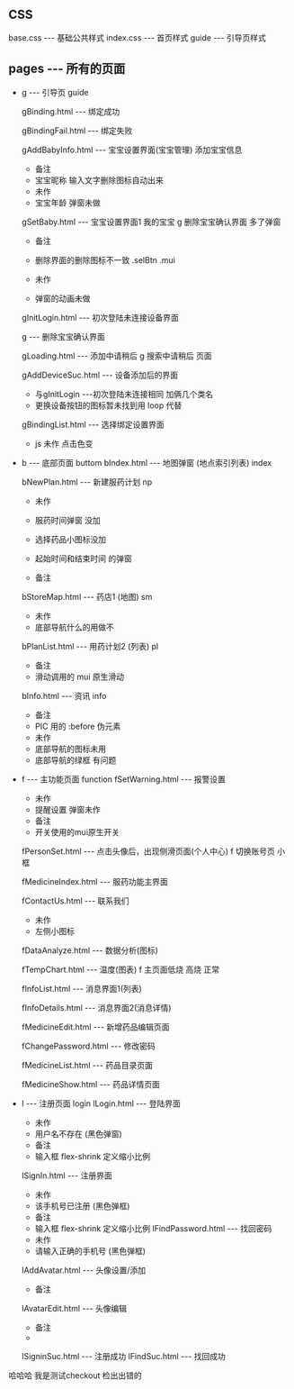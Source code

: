 

## 

## CSS
base.css  --- 基础公共样式
index.css --- 首页样式
guide --- 引导页样式

## pages --- 所有的页面
* g --- 引导页 guide

  gBinding.html    --- 绑定成功
  
  gBindingFail.html  --- 绑定失败
  
  gAddBabyInfo.html    --- 宝宝设置界面(宝宝管理) 添加宝宝信息
    * 备注
    * 宝宝昵称 输入文字删除图标自动出来
    * 未作
    * 宝宝年龄 弹窗未做
  
  gSetBaby.html    --- 宝宝设置界面1 我的宝宝
  g 删除宝宝确认界面 多了弹窗
    * 备注
    * 删除界面的删除图标不一致 .selBtn .mui
  
    * 未作
    * 弹窗的动画未做
  
  gInitLogin.html  --- 初次登陆未连接设备界面

  g --- 删除宝宝确认界面

  gLoading.html    --- 添加中请稍后
  g 搜索中请稍后 页面
             
  gAddDeviceSuc.html --- 设备添加后的界面
    * 与gInitLogin   ---初次登陆未连接相同 加俩几个类名
    * 更换设备按钮的图标暂未找到用 loop 代替

  gBindingList.html  --- 选择绑定设置界面
    * js 未作 点击色变

* b --- 底部页面 buttom
  bIndex.html --- 地图弹窗 (地点索引列表) index
  
  bNewPlan.html --- 新建服药计划 np
    *  未作
    *  服药时间弹窗 没加
    *  选择药品小图标没加
    *  起始时间和结束时间 的弹窗
    
    * 备注

  bStoreMap.html --- 药店1 (地图) sm
    * 未作
    * 底部导航什么的用做不
  
  bPlanList.html --- 用药计划2 (列表) pl
    * 备注
    * 滑动调用的 mui 原生滑动

  bInfo.html --- 资讯 info
    * 备注
    * PIC 用的 :before 伪元素 
    * 未作
    * 底部导航的图标未用 
    * 底部导航的绿框 有问题

* f --- 主功能页面 function
  fSetWarning.html --- 报警设置
    * 未作
    * 提醒设置 弹窗未作
    * 备注
    * 开关使用的mui原生开关
  
  fPersonSet.html --- 点击头像后，出现侧滑页面(个人中心)
  f 切换账号页 小框
  
  fMedicineIndex.html --- 服药功能主界面
  
  fContactUs.html --- 联系我们
    * 未作
    * 左侧小图标
  
  fDataAnalyze.html --- 数据分析(图标)
  
  fTempChart.html --- 温度(图表)
  f 主页面低烧 高烧 正常
  
  fInfoList.html --- 消息界面1(列表)
  
  fInfoDetails.html --- 消息界面2(消息详情)
  
  fMedicineEdit.html --- 新增药品编辑页面
  
  fChangePassword.html --- 修改密码
  
  fMedicineList.html --- 药品目录页面
  
  fMedicineShow.html --- 药品详情页面

* l --- 注册页面 login
  lLogin.html --- 登陆界面
    * 未作
    * 用户名不存在 (黑色弹窗)
    * 备注
    * 输入框 flex-shrink 定义缩小比例
  
  lSignIn.html --- 注册界面
    * 未作
    * 该手机号已注册 (黑色弹框)
    * 备注
    * 输入框 flex-shrink 定义缩小比例
  lFindPassword.html --- 找回密码
    * 未作
    * 请输入正确的手机号 (黑色弹框)
  
  lAddAvatar.html --- 头像设置/添加
    * 备注
    
  lAvatarEdit.html --- 头像编辑
    * 备注
    * 
  
  lSigninSuc.html --- 注册成功
  lFindSuc.html --- 找回成功

哈哈哈 我是测试checkout 检出出错的